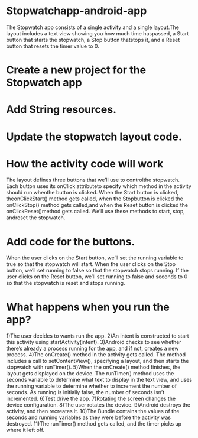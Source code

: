 # Stopwatchapp-android-app
The Stopwatch app consists of a single activity and a single layout.The layout includes a text view showing you how much time haspassed, a Start button that starts the stopwatch, a Stop button thatstops it, and a Reset button that resets the timer value to 0.
# Create a new project for the Stopwatch app
# Add String resources.
# Update the stopwatch layout code.
# How the activity code will work
The layout defines three buttons that we’ll use to controlthe stopwatch. Each button uses its onClick attributeto specify which method in the activity should run whenthe button is clicked. When the Start button is clicked, theonClickStart() method gets called, when the Stopbutton is clicked the onClickStop() method gets called,and when the Reset button is clicked the onClickReset()method gets called. We’ll use these methods to start, stop, andreset the stopwatch.
# Add code for the buttons.
When the user clicks on the Start button, we’ll set the running variable to true so that the stopwatch will start. When the user clicks on the Stop button, we’ll set running to false so that the stopwatch stops running. If the user clicks on the Reset button, we’ll set running to false and seconds to 0 so that the stopwatch is reset and stops running.
# What happens when you run the app?
1)The user decides to wants run the app.
2)An intent is constructed to start this activity using startActivity(intent).
3)Android checks to see whether there’s already a process running for the app, and if not, creates a new process. 
4)The onCreate() method in the activity gets called. 
The method includes a call to setContentView(), specifying a layout, and then starts the stopwatch with runTimer().
5)When the onCreate() method finishes, the layout gets displayed on the device.
The runTimer() method uses the seconds variable to determine what text to display in the text view, and uses the running variable to determine whether to increment the number of seconds. As running is initially false, the number of seconds isn’t incremented.
6)Test drive the app.
7)Rotating the screen changes the device configuration.
8)The user rotates the device.
9)Android destroys the activity, and then recreates it. 
10)The Bundle contains the values of the seconds and running variables as they were before the activity was destroyed.
11)The runTimer() method gets called, and the timer picks up where it left off.
